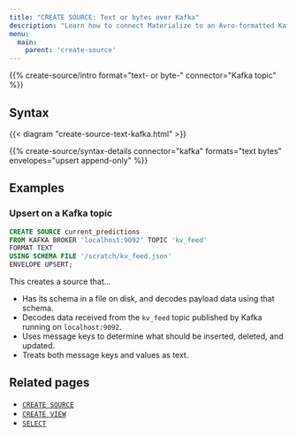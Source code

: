 ```yaml
---
title: "CREATE SOURCE: Text or bytes over Kafka"
description: "Learn how to connect Materialize to an Avro-formatted Kafka topic"
menu:
  main:
    parent: 'create-source'
---
```


{{% create-source/intro format="text- or byte-" connector="Kafka topic" %}}

## Syntax

{{< diagram "create-source-text-kafka.html" >}}

{{% create-source/syntax-details connector="kafka" formats="text bytes" envelopes="upsert append-only" %}}

## Examples

### Upsert on a Kafka topic

```sql
CREATE SOURCE current_predictions
FROM KAFKA BROKER 'localhost:9092' TOPIC 'kv_feed'
FORMAT TEXT
USING SCHEMA FILE '/scratch/kv_feed.json'
ENVELOPE UPSERT;
```

This creates a source that...

- Has its schema in a file on disk, and decodes payload data using that schema.
- Decodes data received from the `kv_feed` topic published by Kafka running on
  `localhost:9092`.
- Uses message keys to determine what should be inserted, deleted, and updated.
- Treats both message keys and values as text.

## Related pages

- [`CREATE SOURCE`](../)
- [`CREATE VIEW`](../../create-view)
- [`SELECT`](../../select)
